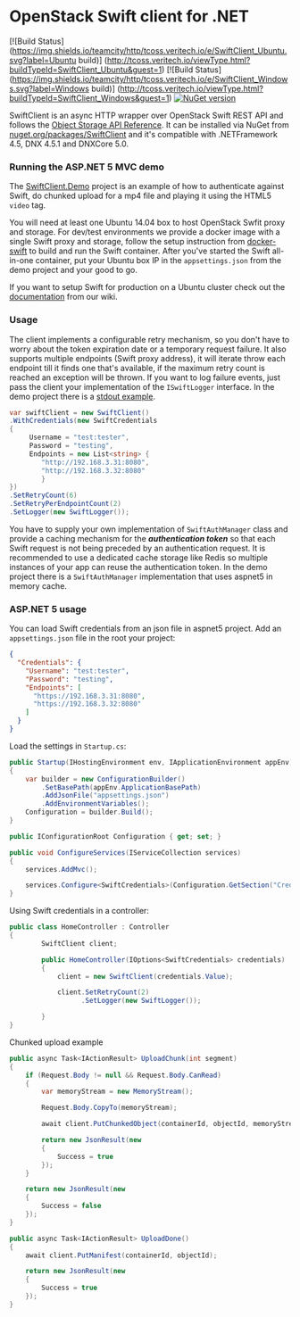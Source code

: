 # OpenStack Swift client for .NET

[![Build Status](https://img.shields.io/teamcity/http/tcoss.veritech.io/e/SwiftClient_Ubuntu.svg?label=Ubuntu build)]
(http://tcoss.veritech.io/viewType.html?buildTypeId=SwiftClient_Ubuntu&guest=1)
[![Build Status](https://img.shields.io/teamcity/http/tcoss.veritech.io/e/SwiftClient_Windows.svg?label=Windows build)]
(http://tcoss.veritech.io/viewType.html?buildTypeId=SwiftClient_Windows&guest=1)
[![NuGet version](https://img.shields.io/nuget/vpre/SwiftClient.svg)](https://www.nuget.org/packages/SwiftClient/)

SwiftClient is an async HTTP wrapper over OpenStack Swift REST API and follows the [Object Storage API Reference](http://developer.openstack.org/api-ref-objectstorage-v1.html). 
It can be installed via NuGet from [nuget.org/packages/SwiftClient](https://www.nuget.org/packages/SwiftClient/) and it's compatible with .NETFramework 4.5, DNX 4.5.1 and DNXCore 5.0.

### Running the ASP.NET 5 MVC demo

The [SwiftClient.Demo](https://github.com/vtfuture/SwiftClient/tree/master/src/SwiftClient.Demo) project is an example of how to authenticate against Swift, do chunked upload for a mp4 file and playing it using the HTML5 `video` tag. 

You will need at least one Ubuntu 14.04 box to host OpenStack Swfit proxy and storage. For dev/test environments we provide a docker image with a single Swift proxy and storage, follow the setup instruction from [docker-swift](https://github.com/vtfuture/SwiftClient/tree/master/docker-swift) to build and run the Swift container. After you've started the Swift all-in-one container, put your Ubuntu box IP in the `appsettings.json` from the demo project and your good to go.

If you want to setup Swift for production on a Ubuntu cluster check out the [documentation](https://github.com/vtfuture/SwiftClient/wiki) from our wiki.

### Usage

The client implements a configurable retry mechanism, so you don't have to worry about the token expiration date or a temporary request failure. 
It also supports multiple endpoints (Swift proxy address), it will iterate throw each endpoint till it finds one that's available, if the maximum retry count is reached an exception will be thrown.
If you want to log failure events, just pass the client your implementation of the `ISwiftLogger` interface. In the demo project there is a [stdout example](https://github.com/vtfuture/SwiftClient/blob/master/src/SwiftClient.Demo/SwiftLogger.cs).

```cs
var swiftClient = new SwiftClient()
.WithCredentials(new SwiftCredentials
{
     Username = "test:tester",
     Password = "testing",
     Endpoints = new List<string> { 
		"http://192.168.3.31:8080",
		"http://192.168.3.32:8080"
		}
})
.SetRetryCount(6)
.SetRetryPerEndpointCount(2)
.SetLogger(new SwiftLogger());
```

You have to supply your own implementation of `SwiftAuthManager` class and provide a caching mechanism for the ***authentication token*** so that each Swift request is not being preceded by an authentication request. It is recommended to use a dedicated cache storage like Redis so multiple instances of your app can reuse the authentication token. In the demo project there is a `SwiftAuthManager` implementation that uses aspnet5 in memory cache.

### ASP.NET 5 usage

You can load Swift credentials from an json file in aspnet5 project. Add an `appsettings.json` file in the root your project:

```json
{
  "Credentials": {
    "Username": "test:tester",
    "Password": "testing",
    "Endpoints": [
      "https://192.168.3.31:8080",
      "https://192.168.3.32:8080"
    ]
  }
}
```
Load the settings in `Startup.cs`:

```cs
public Startup(IHostingEnvironment env, IApplicationEnvironment appEnv)
{
	var builder = new ConfigurationBuilder()
		.SetBasePath(appEnv.ApplicationBasePath)
		.AddJsonFile("appsettings.json")
		.AddEnvironmentVariables();
	Configuration = builder.Build();
}

public IConfigurationRoot Configuration { get; set; }

public void ConfigureServices(IServiceCollection services)
{
	services.AddMvc();

	services.Configure<SwiftCredentials>(Configuration.GetSection("Credentials"));
}
```

Using Swift credentials in a controller:

```cs
public class HomeController : Controller
{
        SwiftClient client;

        public HomeController(IOptions<SwiftCredentials> credentials)
        {
            client = new SwiftClient(credentials.Value);

            client.SetRetryCount(2)
                  .SetLogger(new SwiftLogger());

        }
}
```

Chunked upload example

```cs
public async Task<IActionResult> UploadChunk(int segment)
{
	if (Request.Body != null && Request.Body.CanRead)
	{
		var memoryStream = new MemoryStream();

		Request.Body.CopyTo(memoryStream);

		await client.PutChunkedObject(containerId, objectId, memoryStream.ToArray(), segment);

		return new JsonResult(new
		{
			Success = true
		});
	}

	return new JsonResult(new
	{
		Success = false
	});
}

public async Task<IActionResult> UploadDone()
{
	await client.PutManifest(containerId, objectId);

	return new JsonResult(new
	{
		Success = true
	});
}
```



